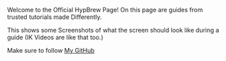 Welcome to the Official HypBrew Page! On this page are guides from trusted tutorials made Differently.

This shows some Screenshots of what the screen should look like during a guide (IK Videos are like that too.)

Make sure to follow [My GitHub](https://github.com/HyperHaxStudios)
